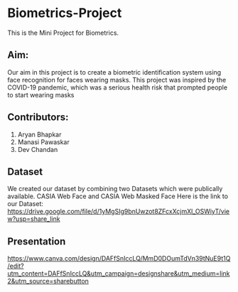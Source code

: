 # Biometrics-Project
This is the Mini Project for Biometrics.

## Aim: 
Our aim in this project is to create a biometric identification system using face recognition for faces wearing masks. 
This project was inspired by the COVID-19 pandemic, which was a serious health risk that prompted people to start wearing masks

## Contributors:
1. Aryan Bhapkar
2. Manasi Pawaskar
3. Dev Chandan


## Dataset
We created our dataset by combining two Datasets which were publically available.
CASIA Web Face and CASIA Web Masked Face
Here is the link to our Dataset: 
https://drive.google.com/file/d/1yMgSIg9bnUwzot8ZFcxXcjmXl_OSWiyT/view?usp=share_link

## Presentation
https://www.canva.com/design/DAFfSnIccLQ/MmD0DOumTdVn39tNuE9t1Q/edit?utm_content=DAFfSnIccLQ&utm_campaign=designshare&utm_medium=link2&utm_source=sharebutton
